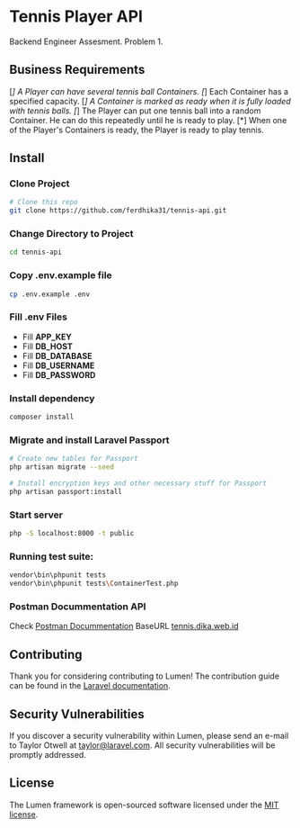 # Tennis Player API

Backend Engineer Assesment. Problem 1.

## Business Requirements

[*] A Player can have several tennis ball Containers.
[*] Each Container has a specified capacity.
[*] A Container is marked as ready when it is fully loaded with tennis balls.
[*] The Player can put one tennis ball into a random Container. He can do this repeatedly until he is ready to play.
[*] When one of the Player's Containers is ready, the Player is ready to play tennis.

## Install

### Clone Project
```bash
# Clone this repo
git clone https://github.com/ferdhika31/tennis-api.git
```

### Change Directory to Project
```bash
cd tennis-api
```

### Copy .env.example file
```bash
cp .env.example .env
```

### Fill .env Files

- Fill **APP_KEY**
- Fill **DB_HOST**
- Fill **DB_DATABASE**
- Fill **DB_USERNAME**
- Fill **DB_PASSWORD**

### Install dependency

```bash
composer install
```

### Migrate and install Laravel Passport

```bash
# Create new tables for Passport
php artisan migrate --seed

# Install encryption keys and other necessary stuff for Passport
php artisan passport:install
```

### Start server
```bash
php -S localhost:8000 -t public
```

### Running test suite:

```bash
vendor\bin\phpunit tests
vendor\bin\phpunit tests\ContainerTest.php
```

### Postman Docummentation API

Check [Postman Docummentation](https://documenter.getpostman.com/view/12023164/TVmQfGUX) 
BaseURL [tennis.dika.web.id](http://tennis.dika.web.id) 


## Contributing

Thank you for considering contributing to Lumen! The contribution guide can be found in the [Laravel documentation](https://laravel.com/docs/contributions).

## Security Vulnerabilities

If you discover a security vulnerability within Lumen, please send an e-mail to Taylor Otwell at taylor@laravel.com. All security vulnerabilities will be promptly addressed.

## License

The Lumen framework is open-sourced software licensed under the [MIT license](https://opensource.org/licenses/MIT).
